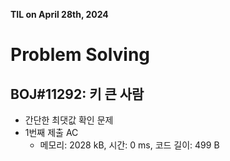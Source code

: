 **TIL on April 28th, 2024**

# Problem Solving
## BOJ#11292: 키 큰 사람
* 간단한 최댓값 확인 문제
* 1번째 제출 AC
    - 메모리: 2028 kB, 시간: 0 ms, 코드 길이: 499 B

